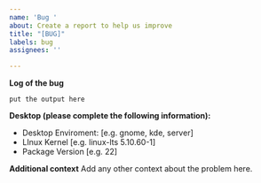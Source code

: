 ```yaml
---
name: 'Bug '
about: Create a report to help us improve
title: "[BUG]"
labels: bug
assignees: ''

---
```


<!--
Please report the error of one package in one issue! Use multi issues to report multi bugs.
Thanks!
-->

**Log of the bug**
```
put the output here
```

**Desktop (please complete the following information):**
 - Desktop Enviroment: [e.g. gnome, kde, server]
 - LInux Kernel [e.g. linux-lts 5.10.60-1]
 - Package Version [e.g. 22]

**Additional context**
Add any other context about the problem here.
